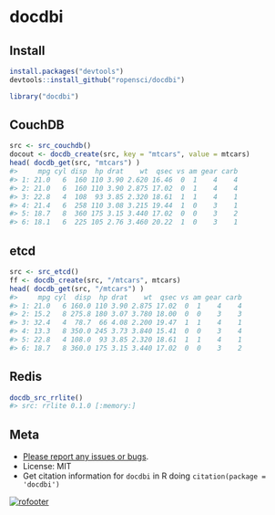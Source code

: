 docdbi
========



## Install


```r
install.packages("devtools")
devtools::install_github("ropensci/docdbi")
```


```r
library("docdbi")
```

## CouchDB


```r
src <- src_couchdb()
docout <- docdb_create(src, key = "mtcars", value = mtcars)
head( docdb_get(src, "mtcars") )
#>     mpg cyl disp  hp drat    wt  qsec vs am gear carb
#> 1: 21.0   6  160 110 3.90 2.620 16.46  0  1    4    4
#> 2: 21.0   6  160 110 3.90 2.875 17.02  0  1    4    4
#> 3: 22.8   4  108  93 3.85 2.320 18.61  1  1    4    1
#> 4: 21.4   6  258 110 3.08 3.215 19.44  1  0    3    1
#> 5: 18.7   8  360 175 3.15 3.440 17.02  0  0    3    2
#> 6: 18.1   6  225 105 2.76 3.460 20.22  1  0    3    1
```

## etcd 




```r
src <- src_etcd()
ff <- docdb_create(src, "/mtcars", mtcars)
head( docdb_get(src, "/mtcars") )
#>     mpg cyl  disp  hp drat    wt  qsec vs am gear carb
#> 1: 21.0   6 160.0 110 3.90 2.875 17.02  0  1    4    4
#> 2: 15.2   8 275.8 180 3.07 3.780 18.00  0  0    3    3
#> 3: 32.4   4  78.7  66 4.08 2.200 19.47  1  1    4    1
#> 4: 13.3   8 350.0 245 3.73 3.840 15.41  0  0    3    4
#> 5: 22.8   4 108.0  93 3.85 2.320 18.61  1  1    4    1
#> 6: 18.7   8 360.0 175 3.15 3.440 17.02  0  0    3    2
```

## Redis


```r
docdb_src_rrlite()
#> src: rrlite 0.1.0 [:memory:]
```

## Meta

* [Please report any issues or bugs](https://github.com/ropensci/docdbi/issues).
* License: MIT
* Get citation information for `docdbi` in R doing `citation(package = 'docdbi')`

[![rofooter](http://ropensci.org/public_images/github_footer.png)](http://ropensci.org)
